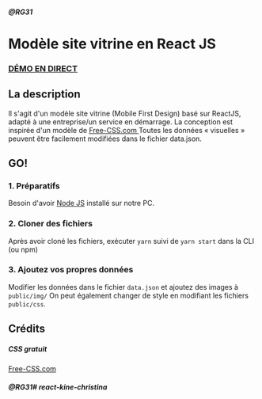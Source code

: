 
##### @RG31

# Modèle site vitrine en React JS


### <a href="https://kine-christina-grillet.netlify.app/">DÉMO EN DIRECT</a>

## La description
Il s'agit d'un modèle site vitrine (Mobile First Design) basé sur ReactJS, adapté à une entreprise/un service en démarrage. La conception est inspirée d'un modèle de <a href="https://www.free-css.com/assets/files/free-css-templates/preview/page234/interact/">Free-CSS.com </a>
Toutes les données « visuelles » peuvent être facilement modifiées dans le fichier data.json.

## GO!
### 1. Préparatifs
Besoin d'avoir <a href="https://nodejs.org/">Node JS</a> installé sur notre PC.

### 2. Cloner des fichiers
Après avoir cloné les fichiers, exécuter ```yarn``` suivi de ```yarn start``` dans la CLI (ou npm)
### 3. Ajoutez vos propres données
Modifier les données dans le fichier ```data.json``` et ajoutez des images à ```public/img/```
On peut également changer de style en modifiant les fichiers ```public/css```.


## Crédits
##### CSS gratuit
<a href="https://www.free-css.com/assets/files/free-css-templates/preview/page234/interact/">Free-CSS.com </a>

##### @RG31# react-kine-christina
